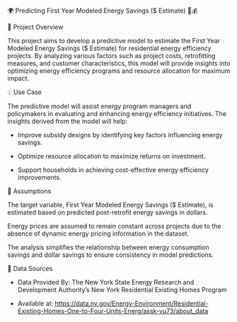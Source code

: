 🌍 Predicting First Year Modeled Energy Savings ($ Estimate) 🔋💰 

📌 Project Overview

This project aims to develop a predictive model to estimate the First Year Modeled Energy Savings ($ Estimate) for residential energy efficiency projects. By analyzing various factors such as project costs, retrofitting measures, and customer characteristics, this model will provide insights into optimizing energy efficiency programs and resource allocation for maximum impact.

💡 Use Case

The predictive model will assist energy program managers and policymakers in evaluating and enhancing energy efficiency initiatives. The insights derived from the model will help:

- Improve subsidy designs by identifying key factors influencing energy savings.

- Optimize resource allocation to maximize returns on investment.

- Support households in achieving cost-effective energy efficiency improvements.

🔎 Assumptions

The target variable, First Year Modeled Energy Savings ($ Estimate), is estimated based on predicted post-retrofit energy savings in dollars.

Energy prices are assumed to remain constant across projects due to the absence of dynamic energy pricing information in the dataset.

The analysis simplifies the relationship between energy consumption savings and dollar savings to ensure consistency in model predictions.

📂 Data Sources

- Data Provided By: The New York State Energy Research and Development Authority’s New York Residential Existing Homes Program

- Available at: https://data.ny.gov/Energy-Environment/Residential-Existing-Homes-One-to-Four-Units-Energ/assk-vu73/about_data 
